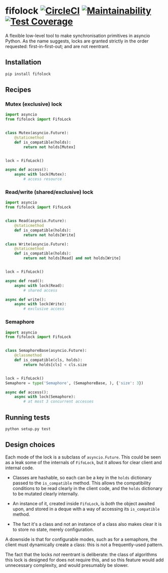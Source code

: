# fifolock [![CircleCI](https://circleci.com/gh/michalc/fifolock.svg?style=svg)](https://circleci.com/gh/michalc/fifolock) [![Maintainability](https://api.codeclimate.com/v1/badges/9f7c8caf9b66ad2175e4/maintainability)](https://codeclimate.com/github/michalc/fifolock/maintainability) [![Test Coverage](https://api.codeclimate.com/v1/badges/9f7c8caf9b66ad2175e4/test_coverage)](https://codeclimate.com/github/michalc/fifolock/test_coverage)

A flexible low-level tool to make synchronisation primitives in asyncio Python. As the name suggests, locks are granted strictly in the order requested: first-in-first-out; and are not reentrant.


## Installation

```bash
pip install fifolock
```


## Recipes

### Mutex (exclusive) lock

```python
import asyncio
from fifolock import FifoLock


class Mutex(asyncio.Future):
    @staticmethod
    def is_compatible(holds):
        return not holds[Mutex]


lock = FifoLock()

async def access():
    async with lock(Mutex):
        # access resource
```

### Read/write (shared/exclusive) lock

```python
import asyncio
from fifolock import FifoLock


class Read(asyncio.Future):
    @staticmethod
    def is_compatible(holds):
        return not holds[Write]

class Write(asyncio.Future):
    @staticmethod
    def is_compatible(holds):
        return not holds[Read] and not holds[Write]


lock = FifoLock()

async def read():
    async with lock(Read):
        # shared access

async def write():
    async with lock(Write):
        # exclusive access
```

### Semaphore

```python
import asyncio
from fifolock import FifoLock


class SemaphoreBase(asyncio.Future):
    @classmethod
    def is_compatible(cls, holds):
        return holds[cls] < cls.size


lock = FifoLock()
Semaphore = type('Semaphore', (SemaphoreBase, ), {'size': 3})

async def access():
    async with lock(Semaphore):
        # at most 3 concurrent accesses
```


## Running tests

```bash
python setup.py test
```


## Design choices

Each mode of the lock is a subclass of `asyncio.Future`. This could be seen as a leak some of the internals of `FifoLock`, but it allows for clear client and internal code.

- Classes are hashable, so each can be a key in the `holds` dictionary passed to the `is_compatible` method. This allows the compatibility conditions to be read clearly in the client code, and the `holds` dictionary to be mutated clearly internally.

- An instance of it, created inside `FifoLock`, is _both_ the object awaited upon, and stored in a deque with a way of accessing its `is_compatible` method.

- The fact it's a class and not an instance of a class also makes clear it is to store no state, merely configuration.

A downside is that for configurable modes, such as for a semaphore, the client must dynamically create a class: this is not a frequently-used pattern.

The fact that the locks _not_ reentrant is deliberate: the class of algorithms this lock is designed for does not require this, and so this feature would add unnecessary complexity, and would presumably be slower.
